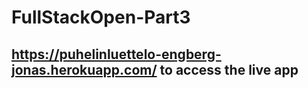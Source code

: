 # FullStackOpen-Part3
## https://puhelinluettelo-engberg-jonas.herokuapp.com/ to access the live app